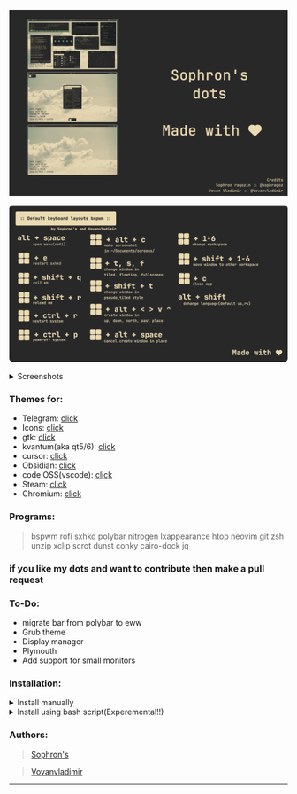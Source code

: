 ![screen](screens/screen.png)

![layouts](screens/layouts.png)

<details>
 <summary>Screenshots</summary>
 
 ![one](https://github.com/sophragoz/bspwm/blob/main/screens/one.png)
 ![two](https://github.com/sophragoz/bspwm/blob/main/screens/two.png)
 ![three](https://github.com/sophragoz/bspwm/blob/main/screens/three.png)
 
</details>

### Themes for:
 - Telegram: [click](https://github.com/indev29/telegram-gruvbox)
 - Icons: [click](https://github.com/SylEleuth/gruvbox-plus-icon-pack)
 - gtk: [click](https://github.com/Fausto-Korpsvart/Gruvbox-GTK-Theme)
 - kvantum(aka qt5/6): [click](https://github.com/sachnr/gruvbox-kvantum-themes)
 - cursor: [click](https://store.kde.org/p/1818760)
 - Obsidian: [click](https://github.com/insanum/obsidian_gruvbox)
 - code OSS(vscode): [click](https://github.com/jdinhify/vscode-theme-gruvbox)
 - Steam: [click](https://flathub.org/apps/io.github.Foldex.AdwSteamGtk)
 - Chromium: [click](https://chromewebstore.google.com/detail/gruvbox-material-dark/fjofdcgahcnlkdjapcbeonbnmjdnfcki)

### Programs:
 > bspwm rofi sxhkd polybar nitrogen lxappearance htop neovim git zsh unzip xclip scrot dunst conky cairo-dock jq

### if you like my dots and want to contribute then make a pull request
### To-Do:
 - migrate bar from polybar to eww
 - Grub theme
 - Display manager
 - Plymouth
 - Add support for small monitors

### Installation:
<details>
 <summary>Install manually</summary>
 
```bash
# * Create folders for installing themes,icons,configs
mkdir ~/.config
mkdir ~/.icons
mkdir ~/.themes
mkdir ~/.fonts

# * Clone the repo in any folder
git clone https://github.com/sophragoz/bspwm tmp/bspwm
cd bspwm

# * Copy .config and .xinitrc folder in ~/ directory
cp -r .config ~/
cp -r .xinitrc ~/
cp -r .conkyrc ~/

# * Make executable bspwmrc, .xinitrc and sxhkdrc for starting wm
chmod +x ~/.config/bspwm/bspwmrc
chmod +x ~/.config/sxhkd/sxhkdrc
chmod +x ~/.xinitrc

# * Download cursor, icons, themes, fonts
mkdir tmp
wget -P tmp/ https://github.com/SylEleuth/gruvbox-plus-icon-pack/releases/download/v6.1.1/gruvbox-plus-icon-pack-6.1.1.zip # icon theme
wget -P tmp/ https://github.com/sainnhe/capitaine-cursors/releases/download/r5/Linux.zip # cursor theme
git clone https://github.com/Fausto-Korpsvart/Gruvbox-GTK-Theme tmp/Gruvbox-GTK-Theme # gtk theme(qt you can install it later if you need it)
wget -P tmp/ https://download.jetbrains.com/fonts/JetBrainsMono-2.304.zip # defaults fonts
wget -P tmp/ https://github.com/ryanoasis/nerd-fonts/releases/download/v3.3.0/NerdFontsSymbolsOnly.zip # fonts for symbols

# * Unpack archives
unzip tmp/gruvbox-plus-icon-pack-6.1.1.zip -d tmp/
unzip tmp/Linux.zip -d tmp/
unzip tmp/JetBrainsMono-2.304.zip -d tmp/
unzip tmp/NerdFontsSymbolsOnly.zip -d tmp/

# * Install and copy themes/fonts
# * For your convenience, the names of the directories within the topics will be shortened
cp -r tmp/Gruvbox-Plus-Dark ~/.icons/icon
cp -r tmp/Capitaine\ Cursors\ \(Gruvbox\)\ -\ White/ ~/.icons/cursor
rm -r tmp/fonts/ttf/JetBrainsMonoNL-* #OPTIONAL! because you might need it
cp -r tmp/fonts/ttf/* ~/.fonts/
cp -r tmp/SymbolsNerdFontMono-Regular.ttf ~/.fonts/

# * Install defualt gruvbox gtk theme(using bash script)
chmod +x /tmp/Gruvbox-GTK-Theme/themes/install.sh
./tmp/Gruvbox-GTK-Theme/themes/install.sh -t default

# * (Optional) Install qt theme
wget -P tmp/ https://github.com/sachnr/gruvbox-kvantum-themes/releases/download/1.1/Gruvbox-Dark-Blue.tar.gz
tar -xfv Gruvbox-Dark-blue.tar.gz 
# go to kvantum manager, and select the directory with this theme and install.
# then select it from the list of installed ones
# Done!

# * Install plug-vim, and Install plugin theme
sh -c 'curl -fLo "${XDG_DATA_HOME:-$HOME/.local/share}"/nvim/site/autoload/plug.vim --create-dirs \
       https://raw.githubusercontent.com/junegunn/vim-plug/master/plug.vim'
# :PlugInstall
# :wq

# * Cleaning tmp files
clear
rm -rf tmp

# ! Themes won't install themselves, so go to lxappearance and select theme/icons/cursor, as well as font

# * Done! Have a nice day!
```

</details>
<details>
  <summary> Install using bash script(Experemental!!)</summary>

#### Supported distros in package manager:
 - apt/apt-get(Debian based)
 - pacman(Arch based)
 - zypper
 - xbps
##### if the bash script does not work, or there is no support for your distribution, please write in issue.
```bash
/bin/bash -c "$(curl -fsSL https://raw.githubusercontent.com/sophragoz/bspwm/refs/heads/main/installer.sh)"
```

</details>

### Authors:
> [Sophron's](https://github.com/sophragoz)

> [Vovanvladimir](https://github.com/Vovanvladimir)
------
